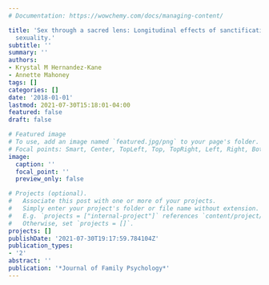 ```yaml
---
# Documentation: https://wowchemy.com/docs/managing-content/

title: 'Sex through a sacred lens: Longitudinal effects of sanctification of marital
  sexuality.'
subtitle: ''
summary: ''
authors:
- Krystal M Hernandez-Kane
- Annette Mahoney
tags: []
categories: []
date: '2018-01-01'
lastmod: 2021-07-30T15:18:01-04:00
featured: false
draft: false

# Featured image
# To use, add an image named `featured.jpg/png` to your page's folder.
# Focal points: Smart, Center, TopLeft, Top, TopRight, Left, Right, BottomLeft, Bottom, BottomRight.
image:
  caption: ''
  focal_point: ''
  preview_only: false

# Projects (optional).
#   Associate this post with one or more of your projects.
#   Simply enter your project's folder or file name without extension.
#   E.g. `projects = ["internal-project"]` references `content/project/deep-learning/index.md`.
#   Otherwise, set `projects = []`.
projects: []
publishDate: '2021-07-30T19:17:59.784104Z'
publication_types:
- '2'
abstract: ''
publication: '*Journal of Family Psychology*'
---
```

